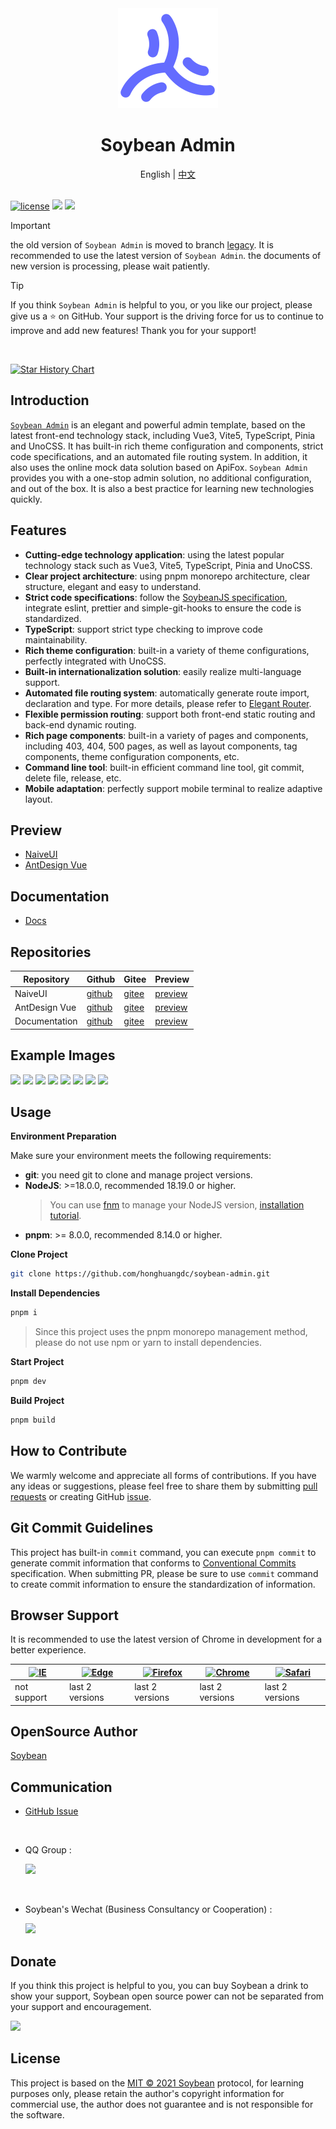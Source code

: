<div align="center">
	<img src="./public/favicon.svg" width="160" />
	<h1>Soybean Admin</h1>
  <span>English | <a href="./README.zh_CN.md">中文</a></span>
</div>
<br />

[![license](https://img.shields.io/badge/license-MIT-green.svg)](./LICENSE) ![](https://img.shields.io/github/stars/honghuangdc/soybean-admin) ![](https://img.shields.io/github/forks/honghuangdc/soybean-admin)

>[!IMPORTANT]
> the old version of `Soybean Admin` is moved to branch [legacy](https://github.com/honghuangdc/soybean-admin/tree/legacy). It is recommended to use the latest version of `Soybean Admin`.
> the documents of new version is processing, please wait patiently.

> [!TIP]
> If you think `Soybean Admin` is helpful to you, or you like our project, please give us a ⭐️ on GitHub. Your support is the driving force for us to continue to improve and add new features! Thank you for your support!

<br />

[![Star History Chart](https://api.star-history.com/svg?repos=honghuangdc/soybean-admin&type=Date)](https://star-history.com/#honghuangdc/soybean-admin&Date)

## Introduction

[`Soybean Admin`](https://github.com/soybeanjs/soybean-admin) is an elegant and powerful admin template, based on the latest front-end technology stack, including Vue3, Vite5, TypeScript, Pinia and UnoCSS. It has built-in rich theme configuration and components, strict code specifications, and an automated file routing system. In addition, it also uses the online mock data solution based on ApiFox. `Soybean Admin` provides you with a one-stop admin solution, no additional configuration, and out of the box. It is also a best practice for learning new technologies quickly.



## Features

- **Cutting-edge technology application**: using the latest popular technology stack such as Vue3, Vite5, TypeScript, Pinia and UnoCSS.
- **Clear project architecture**: using pnpm monorepo architecture, clear structure, elegant and easy to understand.
- **Strict code specifications**: follow the [SoybeanJS specification](https://docs.soybeanjs.cn/standard), integrate eslint, prettier and simple-git-hooks to ensure the code is standardized.
- **TypeScript**: support strict type checking to improve code maintainability.
- **Rich theme configuration**: built-in a variety of theme configurations, perfectly integrated with UnoCSS.
- **Built-in internationalization solution**: easily realize multi-language support.
- **Automated file routing system**: automatically generate route import, declaration and type. For more details, please refer to [Elegant Router](https://github.com/soybeanjs/elegant-router).
- **Flexible permission routing**: support both front-end static routing and back-end dynamic routing.
- **Rich page components**: built-in a variety of pages and components, including 403, 404, 500 pages, as well as layout components, tag components, theme configuration components, etc.
- **Command line tool**: built-in efficient command line tool, git commit, delete file, release, etc.
- **Mobile adaptation**: perfectly support mobile terminal to realize adaptive layout.


## Preview

- [NaiveUI](https://admin.soybeanjs.cn)
- [AntDesign Vue](https://antd.soybeanjs.cn)

## Documentation

- [Docs](https://docs.soybeanjs.cn)

## Repositories

| Repository | Github | Gitee | Preview |
| --- | --- | --- | --- |
| NaiveUI | [github](https://github.com/honghuangdc/soybean-admin) | [gitee](https://gitee.com/honghuangdc/soybean-admin) | [preview](https://admin.soybeanjs.cn) |
| AntDesign Vue | [github](https://github.com/soybeanjs/soybean-admin-antd) | [gitee](https://gitee.com/honghuangdc/soybean-admin-antd) | [preview](https://antd.soybeanjs.cn) |
| Documentation | [github](https://github.com/honghuangdc/soybean-admin-docs) | [gitee](https://gitee.com/honghuangdc/soybean-admin-docs) | [preview](https://docs.soybeanjs.cn) |

## Example Images

![](https://soybeanjs-1300612522.cos.ap-guangzhou.myqcloud.com/uPic/soybean-admin01.png)
![](https://soybeanjs-1300612522.cos.ap-guangzhou.myqcloud.com/uPic/soybean-admin02.png)
![](https://soybeanjs-1300612522.cos.ap-guangzhou.myqcloud.com/uPic/soybean-admin03.png)
![](https://soybeanjs-1300612522.cos.ap-guangzhou.myqcloud.com/uPic/soybean-admin04.png)
![](https://soybeanjs-1300612522.cos.ap-guangzhou.myqcloud.com/uPic/soybean-admin05.png)
![](https://soybeanjs-1300612522.cos.ap-guangzhou.myqcloud.com/uPic/soybean-admin06.png)
![](https://soybeanjs-1300612522.cos.ap-guangzhou.myqcloud.com/uPic/soybean-admin07.png)
![](https://soybeanjs-1300612522.cos.ap-guangzhou.myqcloud.com/uPic/soybean-admin08.png)


## Usage

**Environment Preparation**

Make sure your environment meets the following requirements:

- **git**: you need git to clone and manage project versions.
- **NodeJS**: >=18.0.0, recommended 18.19.0 or higher.
  > You can use [fnm](https://github.com/Schniz/fnm) to manage your NodeJS version, [installation tutorial](https://juejin.cn/post/7113462239734022158).
- **pnpm**: >= 8.0.0, recommended 8.14.0 or higher.

**Clone Project**

```bash
git clone https://github.com/honghuangdc/soybean-admin.git
```

**Install Dependencies**

```bash
pnpm i
```
> Since this project uses the pnpm monorepo management method, please do not use npm or yarn to install dependencies.

**Start Project**

```bash
pnpm dev
```

**Build Project**

```bash
pnpm build
```

## How to Contribute

We warmly welcome and appreciate all forms of contributions. If you have any ideas or suggestions, please feel free to share them by submitting [pull requests](https://github.com/honghuangdc/soybean-admin/pulls) or creating GitHub [issue](https://github.com/honghuangdc/soybean-admin/issues/new).

## Git Commit Guidelines

This project has built-in `commit` command, you can execute `pnpm commit` to generate commit information that conforms to [Conventional Commits](conventionalcommits) specification. When submitting PR, please be sure to use `commit` command to create commit information to ensure the standardization of information.

## Browser Support

It is recommended to use the latest version of Chrome in development for a better experience.

| [<img src="https://raw.githubusercontent.com/alrra/browser-logos/master/src/archive/internet-explorer_9-11/internet-explorer_9-11_48x48.png" alt="IE" width="24px" height="24px"  />](http://godban.github.io/browsers-support-badges/) | [<img src="https://raw.githubusercontent.com/alrra/browser-logos/master/src/edge/edge_48x48.png" alt=" Edge" width="24px" height="24px" />](http://godban.github.io/browsers-support-badges/) | [<img src="https://raw.githubusercontent.com/alrra/browser-logos/master/src/firefox/firefox_48x48.png" alt="Firefox" width="24px" height="24px" />](http://godban.github.io/browsers-support-badges/) | [<img src="https://raw.githubusercontent.com/alrra/browser-logos/master/src/chrome/chrome_48x48.png" alt="Chrome" width="24px" height="24px" />](http://godban.github.io/browsers-support-badges/) | [<img src="https://raw.githubusercontent.com/alrra/browser-logos/master/src/safari/safari_48x48.png" alt="Safari" width="24px" height="24px" />](http://godban.github.io/browsers-support-badges/) |
| --- | --- | --- | --- | --- |
| not support | last 2 versions | last 2 versions | last 2 versions | last 2 versions |

## OpenSource Author

[Soybean](https://github.com/honghuangdc)

## Communication

- [GitHub Issue](https://github.com/honghuangdc/soybean-admin/issues)
<br />

- QQ Group :

  <img src="https://soybeanjs-1300612522.cos.ap-guangzhou.myqcloud.com/uPic/qq.jpeg" style="width:200px" />
<br />

- Soybean's Wechat (Business Consultancy or Cooperation) :

  <img src="https://soybeanjs-1300612522.cos.ap-guangzhou.myqcloud.com/uPic/wechat.jpeg" style="width:200px" />

## Donate

If you think this project is helpful to you, you can buy Soybean a drink to show your support, Soybean open source power can not be separated from your support and encouragement.

![](https://soybeanjs-1300612522.cos.ap-guangzhou.myqcloud.com/uPic/donation.png)

## License

This project is based on the [MIT © 2021 Soybean](./LICENSE) protocol, for learning purposes only, please retain the author's copyright information for commercial use, the author does not guarantee and is not responsible for the software.
